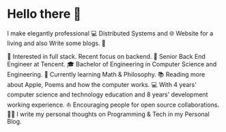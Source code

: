 # Hello there 👋


I make elegantly professional 💻 Distributed Systems and 🌐 Website for a living and also Write some blogs. 🌈

🧐 Interested in full stack. Recent focus on backend.
💼 Senior Back End Engineer at Tencent.
🎓 Bachelor of Engineering in Computer Science and Engineering.
🌱 Currently learning Math & Philosophy.
📚 Reading more about Apple, Poems and how the computer works.
💻 With 4 years' computer science and technology education and 8 years' development working experience.
⛵ Encouraging people for open source collaborations.
✍🏻 I write my personal thoughts on Programming & Tech in my Personal Blog.
